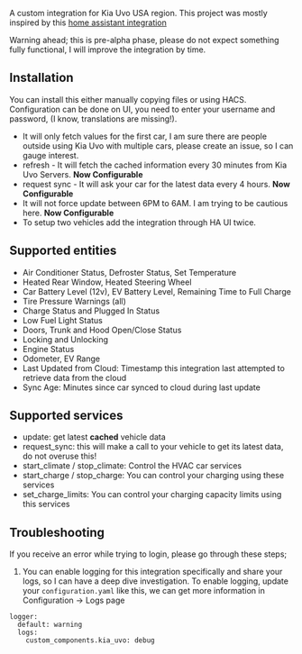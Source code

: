 A custom integration for Kia Uvo USA region. This project was mostly inspired by this [home assistant integration](https://github.com/fuatakgun/kia_uvo)

Warning ahead; this is pre-alpha phase, please do not expect something fully functional, I will improve the integration by time.

## Installation ##
You can install this either manually copying files or using HACS. Configuration can be done on UI, you need to enter your username and password, (I know, translations are missing!). 

- It will only fetch values for the first car, I am sure there are people outside using Kia Uvo with multiple cars, please create an issue, so I can gauge interest.
- refresh - It will fetch the cached information every 30 minutes from Kia Uvo Servers. **Now Configurable**
- request sync - It will ask your car for the latest data every 4 hours. **Now Configurable**
- It will not force update between 6PM to 6AM. I am trying to be cautious here. **Now Configurable**
- To setup two vehicles add the integration through HA UI twice.

## Supported entities ##
- Air Conditioner Status, Defroster Status, Set Temperature
- Heated Rear Window, Heated Steering Wheel
- Car Battery Level (12v), EV Battery Level, Remaining Time to Full Charge
- Tire Pressure Warnings (all)
- Charge Status and Plugged In Status
- Low Fuel Light Status
- Doors, Trunk and Hood Open/Close Status
- Locking and Unlocking
- Engine Status
- Odometer, EV Range
- Last Updated from Cloud: Timestamp this integration last attempted to retrieve data from the cloud
- Sync Age: Minutes since car synced to cloud during last update

## Supported services ##
- update: get latest **cached** vehicle data
- request_sync: this will make a call to your vehicle to get its latest data, do not overuse this!
- start_climate / stop_climate: Control the HVAC car services
- start_charge / stop_charge: You can control your charging using these services
- set_charge_limits: You can control your charging capacity limits using this services

## Troubleshooting ##
If you receive an error while trying to login, please go through these steps;
1. You can enable logging for this integration specifically and share your logs, so I can have a deep dive investigation. To enable logging, update your `configuration.yaml` like this, we can get more information in Configuration -> Logs page
```
logger:
  default: warning
  logs:
    custom_components.kia_uvo: debug
```

